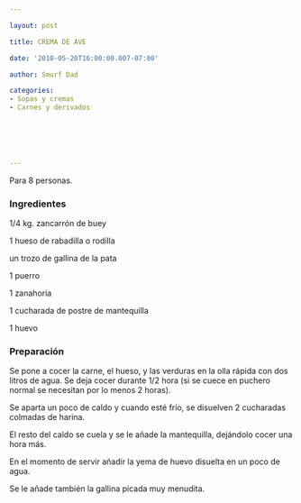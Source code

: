 ```yaml
---

layout: post

title: CREMA DE AVE

date: '2010-05-20T16:00:00.007-07:00'

author: Smurf Dad

categories:
- Sopas y cremas
- Carnes y derivados






---
```


Para 8 personas.

<h3>Ingredientes</h3>

1/4 kg. zancarrón de buey

1 hueso de rabadilla o rodilla

un trozo de gallina de la pata

1 puerro

1 zanahoria

1 cucharada de postre de mantequilla

1 huevo

<h3>Preparación</h3>

Se pone a cocer la carne, el hueso, y las verduras en la olla rápida con dos litros de agua. Se deja cocer durante 1/2 hora (si se cuece en puchero normal se necesitan por lo menos 2 horas).

Se aparta un poco de caldo y cuando esté frío, se disuelven 2 cucharadas colmadas de harina.

El resto del caldo se cuela y se le añade la mantequilla, dejándolo cocer una hora más.

En el momento de servir añadir la yema de huevo disuelta en un poco de agua.

Se le añade también la gallina picada muy menudita.


